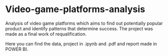 # Video-game-platforms-analysis
Analysis of video game platforms which aims to find out potentially popular product and identify patterns that determine success.
The project was made as a final work of requalification.

Here you can find the data, project in .ipynb and .pdf and report made in POWER BI.
